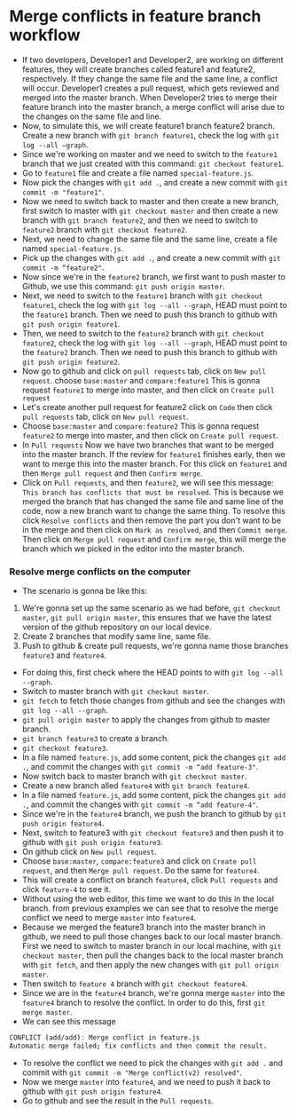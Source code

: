 # Merge conflicts in feature branch workflow
- If two developers, Developer1 and Developer2, are working on different features, they will create branches called feature1 and feature2, respectively. If they change the same file and the same line, a conflict will occur. Developer1 creates a pull request, which gets reviewed and merged into the master branch. When Developer2 tries to merge their feature branch into the master branch, a merge conflict will arise due to the changes on the same file and line.
- Now, to simulate this, we will create feature1 branch feature2 branch.
Create a new branch with `git branch feature1`, check the log with `git log --all —graph`.
- Since we're working on master and we need to switch to the `feature1` branch that we just created with this command: `git checkout feature1`.
- Go to `feature1` file and create a file named `special-feature.js`.
- Now pick the changes with `git add .`, and create a new commit with `git commit -m "feature1"`.
- Now we need to switch back to master and then create a new branch, first switch to master with `git checkout master` and then create a new branch with `git branch feature2`, and then we need to switch to `feature2` branch with `git checkout feature2`. 
- Next, we need to change the same file and the same line, create a file named `special-feature.js`.
- Pick up the changes with `git add .`, and create a new commit with `git commit -m “feature2"`.
- Now since we're in the `feature2` branch, we first want to push master to Github, we use this command: `git push origin master`.
- Next, we need to switch to the `feature1` branch with `git checkout feature1`, check the log with `git log --all --graph`, HEAD must point to the `feature1` branch. Then we need to push this branch to github with `git push origin feature1`.
- Then, we need to switch to the `feature2` branch with `git checkout feature2`, check the log with `git log --all --graph`, HEAD must point to the `feature2` branch. Then we need to push this branch to github with `git push origin feature2`.
- Now go to github and click on `pull requests` tab, click on `New pull request`. choose `base:master` and `compare:feature1` This is gonna request `feature1` to merge into master, and then click on `Create pull request`
- Let's create another pull request for feature2 click on `Code` then click `pull requests` tab, click on `New pull request`. 
- Choose `base:master` and `compare:feature2` This is gonna request `feature2` to merge into master, and then click on `Create pull request`.
- In `Pull requests` Now we have two branches that want to be merged into the master branch. If the review for `feature1` finishes early, then we want to merge this into the master branch. For this click on `feature1` and then `Merge pull request` and then `Confirm merge`.
- Click on `Pull requests`, and then `feature2`, we will see this message: `This branch has conflicts that must be resolved`. This is because we merged the branch that has changed the same file and same line of the code, now a new branch want to change the same thing. To resolve this click `Resolve conflicts` and then remove the part you don't want to be in the merge and then click on `Mark as resolved`, and then `Commit merge`. Then click on `Merge pull request` and `Confirm merge`, this will merge the branch which we picked in the editor into the master branch. 


### Resolve merge conflicts on the computer
- The scenario is gonna be like this: 
1. We're gonna set up the same scenario as we had before, `git checkout master`, `git pull origin master`, this ensures that we have the latest version of the github repository on our local device.
2. Create 2 branches that modify same line, same file. 
3. Push to github & create pull requests, we're gonna name those branches `feature3` and `feature4`. 
- For doing this, first check where the HEAD points to with `git log --all --graph`. 
- Switch to master branch with `git checkout master`.
- `git fetch` to fetch those changes from github and see the changes with `git log --all --graph`. 
-  `git pull origin master` to apply the changes from github to master branch.
-  `git branch feature3` to create a branch.
- `git checkout feature3`.
- In a file named `feature.js`, add some content, pick the changes `git add .`, and commit the changes with `git commit -m “add feature-3"`. 
- Now switch back to master branch with `git checkout master`.
- Create a new branch alled `feature4` with `git branch feature4`.
- In a file named `feature.js`, add some content, pick the changes `git add .`, and commit the changes with `git commit -m “add feature-4"`. 
- Since we're in the `feature4` branch, we push the branch to github by `git push origin feature4`.
- Next, switch to feature3 with `git checkout feature3` and then push it to github with `git push origin feature3`. 
- On github click on `New pull request`. 
- Choose `base:master`, `compare:feature3` and click on `Create pull request`, and then `Merge pull request`. Do the same for `feature4`.
- This will create a conflict on branch `feature4`, click `Pull requests` and click `feature-4` to see it.
- Without using the web editor, this time we want to do this in the local branch. from previous examples we can see that to resolve the merge conflict we need to merge `master` into `feature4`. 
- Because we merged the feature3 branch into the master branch in github, we need to pull those changes back to our local master branch. First we need to switch to master branch in our local machine, with `git checkout master`, then pull the changes back to the local master branch with `git fetch`, and then apply the new changes with `git pull origin master`.
- Then switch to `feature 4` branch with `git checkout feature4`. 
- Since we are in the `feature4` branch, we're gonna merge `master` into the `feature4` branch to resolve the conflict. In order to do this, first `git merge master`.
- We can see this message
```bash
CONFLICT (add/add): Merge conflict in feature.js
Automatic merge failed; fix conflicts and then commit the result.
```

- To resolve the conflict we need to pick the changes with `git add .` and commit with `git commit -m "Merge conflict(v2) resolved"`.
- Now we merge `master` into `feature4`, and we need to push it back to github with `git push origin feature4`.
- Go to github and see the result in the `Pull requests`.
